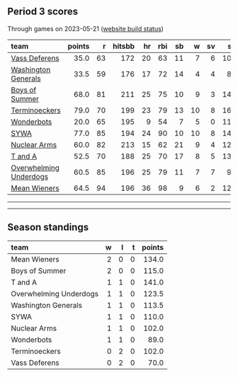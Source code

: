 

## Period 3 scores

Through games on 2023-05-21 ([website build status](https://github.com/brian-bot/pl-site/actions))


|team                   | points|  r| hitsbb| hr| rbi| sb|  w| sv|  so|   era|  whip|
|:----------------------|------:|--:|------:|--:|---:|--:|--:|--:|---:|-----:|-----:|
|[Vass Deferens](./vassdeferens)|   35.0| 63|    172| 20|  63| 11|  7|  6| 104| 4.434| 1.364|
|[Washington Generals](./washingtongenerals)|   33.5| 59|    176| 17|  72| 14|  4|  4|  86| 4.420| 1.249|
|[Boys of Summer](./boysofsummer)|   68.0| 81|    211| 25|  75| 10|  9|  3| 143| 3.043| 1.165|
|[Terminoeckers](./terminoeckers)|   79.0| 70|    199| 23|  79| 13| 10|  8| 162| 3.188| 1.000|
|[Wonderbots](./wonderbots)|   20.0| 65|    195|  9|  54|  7|  5|  0| 117| 5.866| 1.539|
|[SYWA](./sywa)         |   77.0| 85|    194| 24|  90| 10| 10|  8| 140| 2.902| 1.051|
|[Nuclear Arms](./nucleararms)|   60.0| 82|    213| 15|  62| 21|  9|  4| 121| 3.560| 1.187|
|[T and A](./tanda)     |   52.5| 70|    188| 25|  70| 17|  8|  5| 134| 4.556| 1.325|
|[Overwhelming Underdogs](./overwhelmingunderdogs)|   60.5| 85|    196| 25|  79| 11|  7|  7|  98| 4.358| 1.206|
|[Mean Wieners](./meanwieners)|   64.5| 94|    196| 36|  98|  9|  6|  2| 126| 3.443| 1.130|

* * *
* * *

## Season standings


|team                   |  w|  l|  t| points|
|:----------------------|--:|--:|--:|------:|
|Mean Wieners           |  2|  0|  0|  134.0|
|Boys of Summer         |  2|  0|  0|  115.0|
|T and A                |  1|  1|  0|  141.0|
|Overwhelming Underdogs |  1|  1|  0|  123.5|
|Washington Generals    |  1|  1|  0|  113.5|
|SYWA                   |  1|  1|  0|  110.0|
|Nuclear Arms           |  1|  1|  0|  102.0|
|Wonderbots             |  1|  1|  0|   89.0|
|Terminoeckers          |  0|  2|  0|  102.0|
|Vass Deferens          |  0|  2|  0|   70.0|


